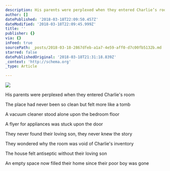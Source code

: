 ```yaml
---
description: His parents were perplexed when they entered Charlie’s room
author: []
datePublished: '2018-03-18T22:09:50.457Z'
dateModified: '2018-03-18T22:09:45.999Z'
title: ''
publisher: {}
via: {}
inFeed: true
sourcePath: _posts/2018-03-18-2867dfeb-a1a7-4e59-aff0-d7c00fb5132b.md
starred: false
datePublishedOriginal: '2018-03-18T21:31:18.839Z'
_context: 'http://schema.org'
_type: Article

---
```

![](https://the-grid-user-content.s3-us-west-2.amazonaws.com/e9aafaab-dfbb-4764-9726-c7845d2b7ee1.png)

His parents were perplexed when they entered Charlie's room

The place had never been so clean but felt more like a tomb

A vacuum cleaner stood alone upon the bedroom floor

A flyer for appliances was stuck upon the door

They never found their loving son, they never knew the story

They wondered why the room was void of Charlie's inventory

The house felt antiseptic without their loving son

An empty space now filled their home since their poor boy was gone